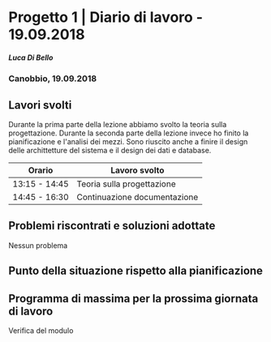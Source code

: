 # Progetto 1 | Diario di lavoro - 19.09.2018
##### Luca Di Bello
### Canobbio, 19.09.2018

## Lavori svolti
Durante la prima parte della lezione abbiamo svolto la teoria sulla progettazione. Durante la seconda parte della lezione invece ho finito la pianificazione e l'analisi dei mezzi.
Sono riuscito anche a finire il design delle archittetture del sistema e il design dei dati e database.

|Orario        |Lavoro svolto                 |
|--------------|------------------------------|
|13:15 - 14:45  | Teoria sulla progettazione |
|14:45 - 16:30  | Continuazione documentazione |

##  Problemi riscontrati e soluzioni adottate
Nessun problema

##  Punto della situazione rispetto alla pianificazione

## Programma di massima per la prossima giornata di lavoro
Verifica del modulo
